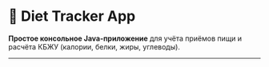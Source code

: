 
# 🥗 Diet Tracker App

**Простое консольное Java-приложение** для учёта приёмов пищи и расчёта КБЖУ (калории, белки, жиры, углеводы).

---


